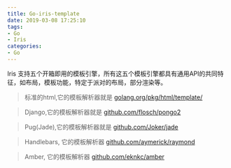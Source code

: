 ```yaml
---
title: Go-iris-template
date: 2019-03-08 17:25:10
tags: 
- Go
- Iris
categories: 
- Go
---
```


Iris 支持五个开箱即用的模板引擎，所有这五个模板引擎都具有通用API的共同特征，如布局，模板功能，特定于派对的布局，部分渲染等。

> 标准的html,它的模板解析器就是 [golang.org/pkg/html/template/](https://golang.org/pkg/html/template/) 

> Django,它的模板解析器就是 [github.com/flosch/pongo2](https://github.com/flosch/pongo2) 

> Pug(Jade),它的模板解析器就是 [github.com/Joker/jade](https://github.com/Joker/jade) 

> Handlebars, 它的模板解析器 [github.com/aymerick/raymond](https://github.com/aymerick/raymond) 

> Amber, 它的模板解析器 [github.com/eknkc/amber](https://github.com/eknkc/amber)